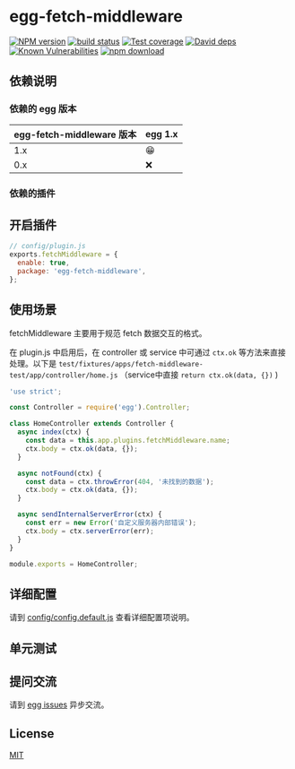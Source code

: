 # egg-fetch-middleware

[![NPM version][npm-image]][npm-url]
[![build status][travis-image]][travis-url]
[![Test coverage][codecov-image]][codecov-url]
[![David deps][david-image]][david-url]
[![Known Vulnerabilities][snyk-image]][snyk-url]
[![npm download][download-image]][download-url]

[npm-image]: https://img.shields.io/npm/v/egg-fetch-middleware.svg?style=flat-square
[npm-url]: https://npmjs.org/package/egg-fetch-middleware
[travis-image]: https://img.shields.io/travis/eggjs-community/egg-fetch-middleware.svg?style=flat-square
[travis-url]: https://travis-ci.org/eggjs-community/egg-fetch-middleware
[codecov-image]: https://img.shields.io/codecov/c/github/eggjs-community/egg-fetch-middleware.svg?style=flat-square
[codecov-url]: https://codecov.io/github/eggjs-community/egg-fetch-middleware?branch=master
[david-image]: https://img.shields.io/david/eggjs-community/egg-fetch-middleware.svg?style=flat-square
[david-url]: https://david-dm.org/eggjs-community/egg-fetch-middleware
[snyk-image]: https://snyk.io/test/npm/egg-fetch-middleware/badge.svg?style=flat-square
[snyk-url]: https://snyk.io/test/npm/egg-fetch-middleware
[download-image]: https://img.shields.io/npm/dm/egg-fetch-middleware.svg?style=flat-square
[download-url]: https://npmjs.org/package/egg-fetch-middleware

<!--
Description here.
-->

## 依赖说明

### 依赖的 egg 版本

egg-fetch-middleware 版本 | egg 1.x
--- | ---
1.x | 😁
0.x | ❌

### 依赖的插件
<!--

如果有依赖其它插件，请在这里特别说明。如

- security
- multipart

-->

## 开启插件

```js
// config/plugin.js
exports.fetchMiddleware = {
  enable: true,
  package: 'egg-fetch-middleware',
};
```

## 使用场景

fetchMiddleware 主要用于规范 fetch 数据交互的格式。

在 plugin.js 中启用后，在 controller 或 service 中可通过 `ctx.ok` 等方法来直接处理。以下是 `test/fixtures/apps/fetch-middleware-test/app/controller/home.js` （service中直接 `return ctx.ok(data, {})` )

```javascript
'use strict';

const Controller = require('egg').Controller;

class HomeController extends Controller {
  async index(ctx) {
    const data = this.app.plugins.fetchMiddleware.name;
    ctx.body = ctx.ok(data, {});
  }

  async notFound(ctx) {
    const data = ctx.throwError(404, '未找到的数据');
    ctx.body = ctx.ok(data, {});
  }

  async sendInternalServerError(ctx) {
    const err = new Error('自定义服务器内部错误');
    ctx.body = ctx.serverError(err);
  }
}

module.exports = HomeController;
```

## 详细配置

请到 [config/config.default.js](config/config.default.js) 查看详细配置项说明。

## 单元测试

<!-- 描述如何在单元测试中使用此插件，例如 schedule 如何触发。无则省略。-->

## 提问交流

请到 [egg issues](https://github.com/eggjs/egg/issues) 异步交流。

## License

[MIT](LICENSE)
